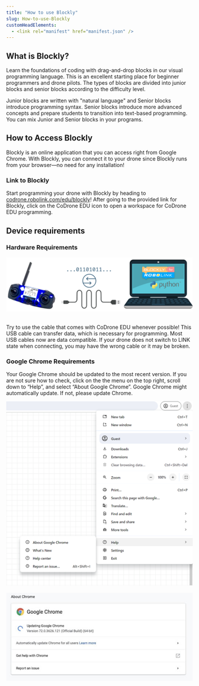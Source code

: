 ```yaml
---
title: "How to use Blockly"
slug: How-to-use-Blockly
customHeadElements:
  - <link rel="manifest" href="manifest.json" />
---
```



## What is Blockly?

Learn the foundations of coding with drag-and-drop blocks in our visual programming language. This is an excellent starting place for beginner programmers and drone pilots. The types of blocks are divided into junior blocks and senior blocks according to the difficulty level.  

Junior blocks are written with "natural language" and Senior blocks introduce programming syntax. Senior blocks introduce more advanced concepts and prepare students to transition into text-based programming. You can mix Junior and Senior blocks in your programs.


## How to Access Blockly

Blockly is an online application that you can access right from Google Chrome. With Blockly, you can connect it to your drone since Blockly runs from your browser&mdash;no need for any installation!

### Link to Blockly
Start programming your drone with Blockly by heading to <a href="https://codrone.robolink.com/edu/blockly/" target="_blank">codrone.robolink.com/edu/blockly</a>! After going to the provided link for Blockly, click on the CoDrone EDU icon to open a workspace for CoDrone EDU programming.

## Device requirements

### Hardware Requirements

<img src="/img/CDE/device-requirements.png" width="680px"/>  
<br/>
<br/>

Try to use the cable that comes with CoDrone EDU whenever possible! This USB cable can transfer data, which is necessary for programming. Most USB cables now are data compatible. If your drone does not switch to LINK state when connecting, you may have the wrong cable or it may be broken.

### Google Chrome Requirements

Your Google Chrome should be updated to the most recent version. If you are not sure how to check, click on the the menu on the top right, scroll down to “Help”, and select “About Google Chrome”. Google Chrome might automatically update. If not, please update Chrome.

<img src="/img/CDE/chrome_requirements_1.png" width="512px"/>  
<br/>
<br/>

<img src="/img/CDE/chrome_requirements_2.png"/>


